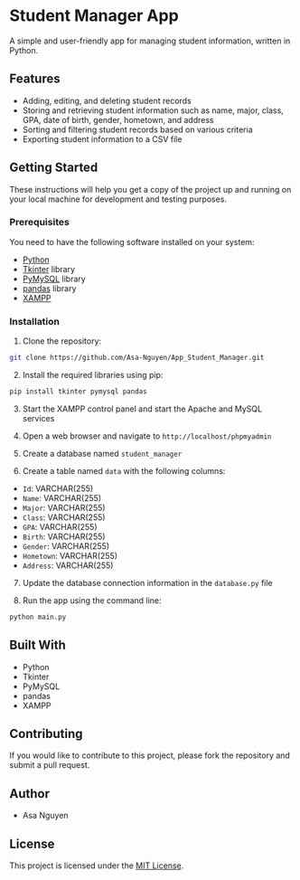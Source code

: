 # Student Manager App

A simple and user-friendly app for managing student information, written in Python.

## Features

- Adding, editing, and deleting student records
- Storing and retrieving student information such as name, major, class, GPA, date of birth, gender, hometown, and address
- Sorting and filtering student records based on various criteria
- Exporting student information to a CSV file

## Getting Started

These instructions will help you get a copy of the project up and running on your local machine for development and testing purposes.

### Prerequisites

You need to have the following software installed on your system:

- [Python](https://www.python.org/downloads/)
- [Tkinter](https://docs.python.org/3/library/tkinter.html) library
- [PyMySQL](https://pymysql.readthedocs.io/en/latest/) library
- [pandas](https://pandas.pydata.org/) library
- [XAMPP](https://www.apachefriends.org/download.html)

### Installation

1. Clone the repository:

```bash
git clone https://github.com/Asa-Nguyen/App_Student_Manager.git
```

2. Install the required libraries using pip:
```bash
pip install tkinter pymysql pandas
```

3. Start the XAMPP control panel and start the Apache and MySQL services

4. Open a web browser and navigate to `http://localhost/phpmyadmin`

5. Create a database named `student_manager`

6. Create a table named `data` with the following columns:

- `Id`: VARCHAR(255)
- `Name`: VARCHAR(255)
- `Major`: VARCHAR(255)
- `Class`: VARCHAR(255)
- `GPA`: VARCHAR(255)
- `Birth`: VARCHAR(255)
- `Gender`: VARCHAR(255)
- `Hometown`: VARCHAR(255)
- `Address`: VARCHAR(255)

7. Update the database connection information in the `database.py` file

8. Run the app using the command line:
```bash
python main.py
```

## Built With

- Python
- Tkinter
- PyMySQL
- pandas
- XAMPP

## Contributing

If you would like to contribute to this project, please fork the repository and submit a pull request.

## Author

- Asa Nguyen

## License

This project is licensed under the [MIT License](https://github.com/Asa-Nguyen/App_Student_Manager/blob/main/LICENSE).

